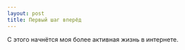 ```yaml
---
layout: post
title: Первый шаг вперёд
---
```


С этого начнётся моя более активная жизнь в интернете.
